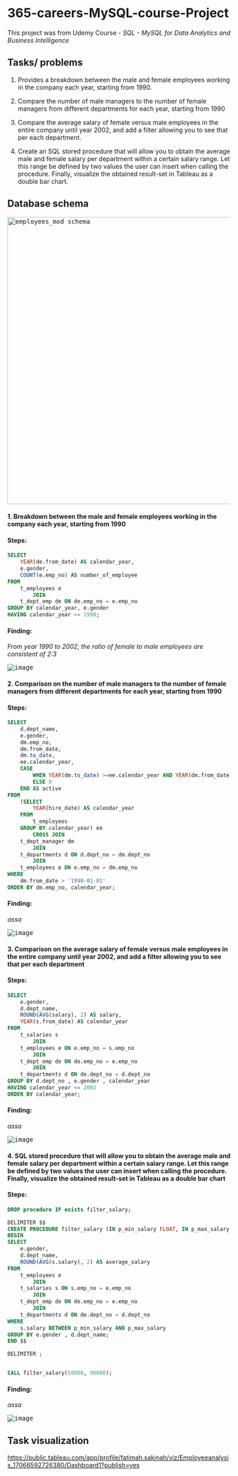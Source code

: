 # 365-careers-MySQL-course-Project
This project was from Udemy Course - _SQL - MySQL for Data Analytics and Business Intelligence_ 

## Tasks/ problems
1. Provides a breakdown between the male and female employees working in the company each year, starting from 1990.

2. Compare the number of male managers to the number of female managers from different departments for each year, starting from 1990

3. Compare the average salary of female versus male employees in the entire company until year 2002, and add a filter allowing you to see that per each department.

4. Create an SQL stored procedure that will allow you to obtain the average male and female salary per department within a certain salary range. Let this range be defined by two values the user can insert when calling the procedure. Finally, visualize the obtained result-set in Tableau as a double bar chart.

## Database schema
<kbd><img width="647" alt="employees_mod schema" src="https://github.com/Sakinahcr/365-careers-MySQL-course-Project/assets/132161850/2216ddb4-67d2-47ea-814e-90038907ee5c">


#### 1. Breakdown between the male and female employees working in the company each year, starting from 1990

#### Steps:
```sql
SELECT 
    YEAR(de.from_date) AS calendar_year,
    e.gender,
    COUNT(e.emp_no) AS number_of_employee
FROM
    t_employees e
        JOIN
    t_dept_emp de ON de.emp_no = e.emp_no
GROUP BY calendar_year, e.gender
HAVING calendar_year >= 1990;
```

#### Finding:

_From year 1990 to 2002, the ratio of female to male employees are consistent of 2:3_

<kbd>![image](https://github.com/Sakinahcr/365-careers-MySQL-course-Project/assets/132161850/10aa4914-a59f-4218-89b4-03b6a107573a)




#### 2. Comparison on the number of male managers to the number of female managers from different departments for each year, starting from 1990 

#### Steps:
```sql
SELECT 
    d.dept_name,
    e.gender,
    dm.emp_no,
    dm.from_date,
    dm.to_date,
    ee.calendar_year,
    CASE
        WHEN YEAR(dm.to_date) >=ee.calendar_year AND YEAR(dm.from_date) <= ee.calendar_year THEN 1
        ELSE 0
    END AS active
FROM
    (SELECT 
        YEAR(hire_date) AS calendar_year
    FROM
        t_employees
    GROUP BY calendar_year) ee
        CROSS JOIN
    t_dept_manager dm
        JOIN
    t_departments d ON d.dept_no = dm.dept_no
        JOIN
    t_employees e ON e.emp_no = dm.emp_no
WHERE
    dm.from_date > '1990-01-01'
ORDER BY dm.emp_no, calendar_year;
```

#### Finding:

_assa_

<kbd>![image](https://github.com/Sakinahcr/365-careers-MySQL-course-Project/assets/132161850/3a3533bb-9f04-49b9-962f-8064ddf07081)



#### 3. Comparison on the average salary of female versus male employees in the entire company until year 2002, and add a filter allowing you to see that per each department 

#### Steps:
```sql
SELECT 
    e.gender,
    d.dept_name,
    ROUND(AVG(salary), 2) AS salary,
    YEAR(s.from_date) AS calendar_year
FROM
    t_salaries s
        JOIN
    t_employees e ON e.emp_no = s.emp_no
        JOIN
    t_dept_emp de ON de.emp_no = e.emp_no
        JOIN
    t_departments d ON de.dept_no = d.dept_no
GROUP BY d.dept_no , e.gender , calendar_year
HAVING calendar_year <= 2002
ORDER BY calendar_year;
```



#### Finding:

_assa_

<kbd>![image](https://github.com/Sakinahcr/365-careers-MySQL-course-Project/assets/132161850/5f147e5b-b2e4-4b72-9eaa-55fb70ea12c9)

    
#### 4. SQL stored procedure that will allow you to obtain the average male and female salary per department within a certain salary range. Let this range be defined by two values the user can insert when calling the procedure. Finally, visualize the obtained result-set in Tableau as a double bar chart

#### Steps:
```sql
DROP procedure IF exists filter_salary;

DELIMITER $$
CREATE PROCEDURE filter_salary (IN p_min_salary FLOAT, IN p_max_salary FLOAT)
BEGIN 
SELECT 
    e.gender,
    d.dept_name,
    ROUND(AVG(s.salary), 2) AS average_salary
FROM
    t_employees e
        JOIN
    t_salaries s ON s.emp_no = e.emp_no
        JOIN
    t_dept_emp de ON de.emp_no = e.emp_no
        JOIN
    t_departments d ON de.dept_no = d.dept_no
WHERE
    s.salary BETWEEN p_min_salary AND p_max_salary
GROUP BY e.gender , d.dept_name;
END $$

DELIMITER ;


CALL filter_salary(50000, 90000);
```

#### Finding:

_assa_

<kbd>![image](https://github.com/Sakinahcr/365-careers-MySQL-course-Project/assets/132161850/9ee17b3e-b85c-442f-b32a-39496f9bce2c)



    
## Task visualization

https://public.tableau.com/app/profile/fatimah.sakinah/viz/Employeeanalysis_17066592726380/Dashboard1?publish=yes
